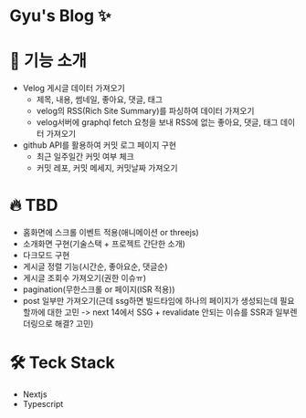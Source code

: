# Gyu's Blog ✨

# 📘 기능 소개

- Velog 게시글 데이터 가져오기
  - 제목, 내용, 썸네일, 좋아요, 댓글, 태그
  - velog의 RSS(Rich Site Summary)를 파싱하여 데이터 가져오기
  - velog서버에 graphql fetch 요청을 보내 RSS에 없는 좋아요, 댓글, 태그 데이터 가져오기
- github API를 활용하여 커밋 로그 페이지 구현
  - 최근 일주일간 커밋 여부 체크
  - 커밋 레포, 커밋 메세지, 커밋날짜 가져오기

# 🔥 TBD

- 홈화면에 스크롤 이벤트 적용(애니메이션 or threejs)
- 소개화면 구현(기술스택 + 프로젝트 간단한 소개)
- 다크모드 구현
- 게시글 정렬 기능(시간순, 좋아요순, 댓글순)
- 게시글 조회수 가져오기(권한 이슈ㅠ)
- pagination(무한스크롤 or 페이지(ISR 적용))
- post 일부만 가져오기(근데 ssg하면 빌드타임에 하나의 페이지가 생성되는데 필요할까에 대한 고민 -> next 14에서 SSG + revalidate 안되는 이슈를 SSR과 일부렌더링으로 해결? 고민)

# 🛠️ Teck Stack
- Nextjs
- Typescript
